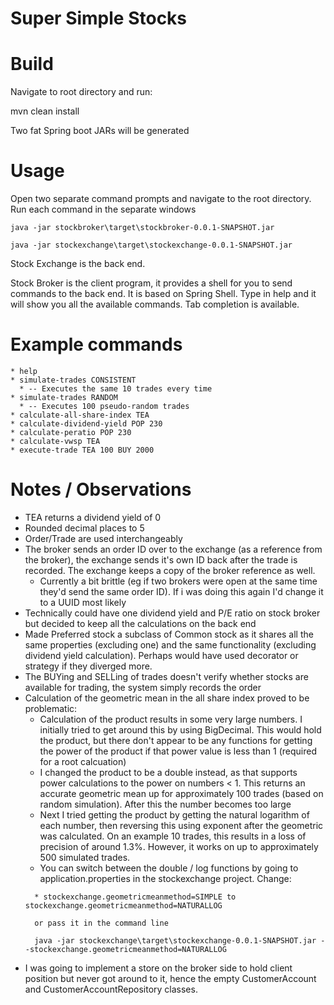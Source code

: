 # Super Simple Stocks

# Build

Navigate to root directory and run:

mvn clean install

Two fat Spring boot JARs will be generated

# Usage

Open two separate command prompts and navigate to the root directory. Run each command in the separate windows

```
java -jar stockbroker\target\stockbroker-0.0.1-SNAPSHOT.jar

java -jar stockexchange\target\stockexchange-0.0.1-SNAPSHOT.jar
```

Stock Exchange is the back end.

Stock Broker is the client program, it provides a shell for you to send commands to the back end. It is based on Spring Shell. Type in help and it will show you all the available commands. Tab completion is available.

# Example commands
```
* help
* simulate-trades CONSISTENT
  * -- Executes the same 10 trades every time
* simulate-trades RANDOM
  * -- Executes 100 pseudo-random trades
* calculate-all-share-index TEA
* calculate-dividend-yield POP 230
* calculate-peratio POP 230
* calculate-vwsp TEA
* execute-trade TEA 100 BUY 2000
```

# Notes / Observations

* TEA returns a dividend yield of 0
* Rounded decimal places to 5
* Order/Trade are used interchangeably
* The broker sends an order ID over to the exchange (as a reference from the broker), the exchange sends it's own ID back after the trade is recorded. The exchange keeps a copy of the broker reference as well.
  * Currently a bit brittle (eg if two brokers were open at the same time they'd send the same order ID). If i was doing this again I'd change it to a UUID most likely
* Technically could have one dividend yield and P/E ratio on stock broker but decided to keep all the calculations on the back end
* Made Preferred stock a subclass of Common stock as it shares all the same properties (excluding one) and the same functionality (excluding dividend yield calculation). Perhaps would have used decorator or strategy if they diverged more.
* The BUYing and SELLing of trades doesn't verify whether stocks are available for trading, the system simply records the order
* Calculation of the geometric mean in the all share index proved to be problematic: 
  * Calculation of the product results in some very large numbers. I initially tried to get around this by using BigDecimal. This would hold the product, but there don't appear to be any functions for getting the power of the product if that power value is less than 1 (required for a root calcuation)
  * I changed the product to be a double instead, as that supports power calculations to the power on numbers < 1. This returns an accurate geometric mean up for approximately 100 trades (based on random simulation). After this the number becomes too large 
  * Next I tried getting the product by getting the natural logarithm of each number, then reversing this using exponent after the geometric was calculated. On an example 10 trades, this results in a loss of precision of around 1.3%. However, it works on up to approximately 500 simulated trades.
  * You can switch between the double / log functions by going to application.properties in the stockexchange project. Change:
  ```
    * stockexchange.geometricmeanmethod=SIMPLE to stockexchange.geometricmeanmethod=NATURALLOG
    
    or pass it in the command line
    
    java -jar stockexchange\target\stockexchange-0.0.1-SNAPSHOT.jar --stockexchange.geometricmeanmethod=NATURALLOG
    ```
    
- I was going to implement a store on the broker side to hold client position but never got around to it, hence the empty CustomerAccount and CustomerAccountRepository classes. 

